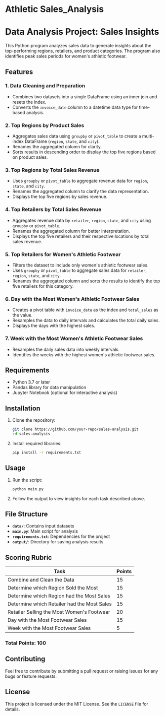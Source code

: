 # Athletic Sales_Analysis
# Data Analysis Project: Sales Insights  

This Python program analyzes sales data to generate insights about the top-performing regions, retailers, and product categories. The program also identifies peak sales periods for women's athletic footwear.  

## Features  

### 1. **Data Cleaning and Preparation**  
- Combines two datasets into a single DataFrame using an inner join and resets the index.  
- Converts the `invoice_date` column to a datetime data type for time-based analysis.  

### 2. **Top Regions by Product Sales**  
- Aggregates sales data using `groupby` or `pivot_table` to create a multi-index DataFrame (`region`, `state`, and `city`).  
- Renames the aggregated column for clarity.  
- Sorts results in descending order to display the top five regions based on product sales.  

### 3. **Top Regions by Total Sales Revenue**  
- Uses `groupby` or `pivot_table` to aggregate revenue data for `region`, `state`, and `city`.  
- Renames the aggregated column to clarify the data representation.  
- Displays the top five regions by sales revenue.  

### 4. **Top Retailers by Total Sales Revenue**  
- Aggregates revenue data by `retailer`, `region`, `state`, and `city` using `groupby` or `pivot_table`.  
- Renames the aggregated column for better interpretation.  
- Displays the top five retailers and their respective locations by total sales revenue.  

### 5. **Top Retailers for Women's Athletic Footwear**  
- Filters the dataset to include only women's athletic footwear sales.  
- Uses `groupby` or `pivot_table` to aggregate sales data for `retailer`, `region`, `state`, and `city`.  
- Renames the aggregated column and sorts the results to identify the top five retailers for this category.  

### 6. **Day with the Most Women's Athletic Footwear Sales**  
- Creates a pivot table with `invoice_date` as the index and `total_sales` as the value.  
- Resamples the data to daily intervals and calculates the total daily sales.  
- Displays the days with the highest sales.  

### 7. **Week with the Most Women's Athletic Footwear Sales**  
- Resamples the daily sales data into weekly intervals.  
- Identifies the weeks with the highest women's athletic footwear sales.  

## Requirements  

- Python 3.7 or later  
- Pandas library for data manipulation  
- Jupyter Notebook (optional for interactive analysis)  

## Installation  

1. Clone the repository:  
   ```bash  
   git clone https://github.com/your-repo/sales-analysis.git  
   cd sales-analysis  
   ```  
2. Install required libraries:  
   ```bash  
   pip install -r requirements.txt  
   ```  

## Usage  

1. Run the script:  
   ```bash  
   python main.py  
   ```  
2. Follow the output to view insights for each task described above.  

## File Structure  

- **`data/`**: Contains input datasets  
- **`main.py`**: Main script for analysis  
- **`requirements.txt`**: Dependencies for the project  
- **`output/`**: Directory for saving analysis results  

## Scoring Rubric  

| Task                                        | Points |  
|---------------------------------------------|--------|  
| Combine and Clean the Data                  | 15     |  
| Determine which Region Sold the Most        | 15     |  
| Determine which Region had the Most Sales   | 15     |  
| Determine which Retailer had the Most Sales | 15     |  
| Retailer Selling the Most Women's Footwear  | 20     |  
| Day with the Most Footwear Sales            | 15     |  
| Week with the Most Footwear Sales           | 5      |  

### Total Points: **100**  

## Contributing  

Feel free to contribute by submitting a pull request or raising issues for any bugs or feature requests.  

## License  

This project is licensed under the MIT License. See the `LICENSE` file for details.  
